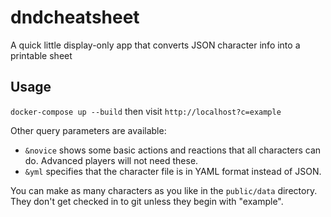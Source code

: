 # dndcheatsheet
A quick little display-only app that converts JSON character info into a printable sheet

## Usage
`docker-compose up --build` then visit `http://localhost?c=example`

Other query parameters are available:
* `&novice` shows some basic actions and reactions that all characters can do. Advanced players will not need these.
* `&yml` specifies that the character file is in YAML format instead of JSON.

You can make as many characters as you like in the `public/data` directory. They don't get checked in to git unless they begin with "example".
